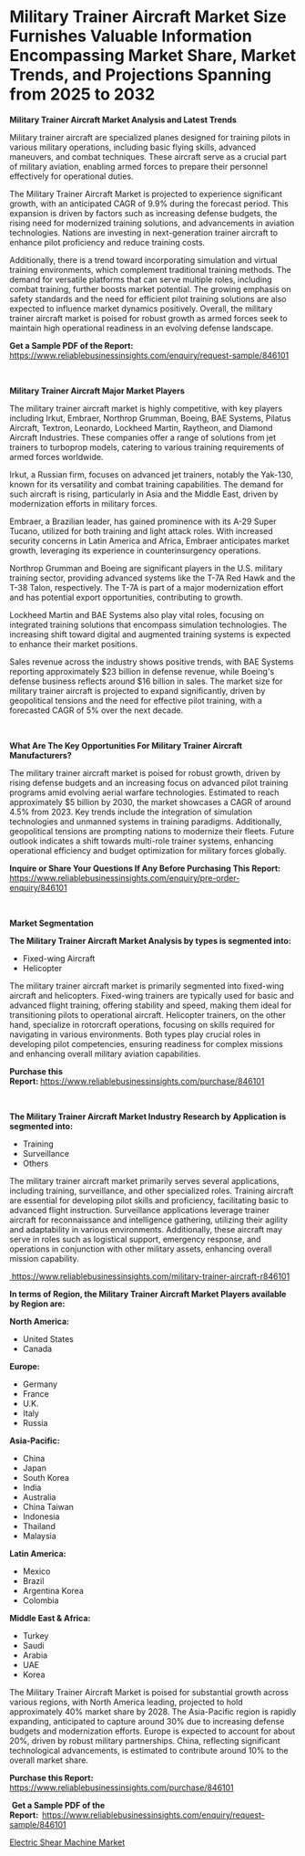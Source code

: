 <p><h1>Military Trainer Aircraft Market Size Furnishes Valuable Information Encompassing Market Share, Market Trends, and Projections Spanning from 2025 to 2032</h1></p><p><strong>Military Trainer Aircraft Market Analysis and Latest Trends</strong></p>
<p><p>Military trainer aircraft are specialized planes designed for training pilots in various military operations, including basic flying skills, advanced maneuvers, and combat techniques. These aircraft serve as a crucial part of military aviation, enabling armed forces to prepare their personnel effectively for operational duties. </p><p>The Military Trainer Aircraft Market is projected to experience significant growth, with an anticipated CAGR of 9.9% during the forecast period. This expansion is driven by factors such as increasing defense budgets, the rising need for modernized training solutions, and advancements in aviation technologies. Nations are investing in next-generation trainer aircraft to enhance pilot proficiency and reduce training costs. </p><p>Additionally, there is a trend toward incorporating simulation and virtual training environments, which complement traditional training methods. The demand for versatile platforms that can serve multiple roles, including combat training, further boosts market potential. The growing emphasis on safety standards and the need for efficient pilot training solutions are also expected to influence market dynamics positively. Overall, the military trainer aircraft market is poised for robust growth as armed forces seek to maintain high operational readiness in an evolving defense landscape.</p></p>
<p><strong>Get a Sample PDF of the Report:&nbsp;</strong> <a href="https://www.reliablebusinessinsights.com/enquiry/request-sample/846101?utm_campaign=2185&utm_medium=2&utm_source=Github&utm_content=ia&utm_term=20022025&utm_id=military-trainer-aircraft">https://www.reliablebusinessinsights.com/enquiry/request-sample/846101</a></p>
<p>&nbsp;</p>
<p><strong>Military Trainer Aircraft Major Market Players</strong></p>
<p><p>The military trainer aircraft market is highly competitive, with key players including Irkut, Embraer, Northrop Grumman, Boeing, BAE Systems, Pilatus Aircraft, Textron, Leonardo, Lockheed Martin, Raytheon, and Diamond Aircraft Industries. These companies offer a range of solutions from jet trainers to turboprop models, catering to various training requirements of armed forces worldwide.</p><p>Irkut, a Russian firm, focuses on advanced jet trainers, notably the Yak-130, known for its versatility and combat training capabilities. The demand for such aircraft is rising, particularly in Asia and the Middle East, driven by modernization efforts in military forces.</p><p>Embraer, a Brazilian leader, has gained prominence with its A-29 Super Tucano, utilized for both training and light attack roles. With increased security concerns in Latin America and Africa, Embraer anticipates market growth, leveraging its experience in counterinsurgency operations.</p><p>Northrop Grumman and Boeing are significant players in the U.S. military training sector, providing advanced systems like the T-7A Red Hawk and the T-38 Talon, respectively. The T-7A is part of a major modernization effort and has potential export opportunities, contributing to growth.</p><p>Lockheed Martin and BAE Systems also play vital roles, focusing on integrated training solutions that encompass simulation technologies. The increasing shift toward digital and augmented training systems is expected to enhance their market positions.</p><p>Sales revenue across the industry shows positive trends, with BAE Systems reporting approximately $23 billion in defense revenue, while Boeing's defense business reflects around $16 billion in sales. The market size for military trainer aircraft is projected to expand significantly, driven by geopolitical tensions and the need for effective pilot training, with a forecasted CAGR of 5% over the next decade.</p></p>
<p>&nbsp;</p>
<p><strong>What Are The Key Opportunities For Military Trainer Aircraft Manufacturers?</strong></p>
<p><p>The military trainer aircraft market is poised for robust growth, driven by rising defense budgets and an increasing focus on advanced pilot training programs amid evolving aerial warfare technologies. Estimated to reach approximately $5 billion by 2030, the market showcases a CAGR of around 4.5% from 2023. Key trends include the integration of simulation technologies and unmanned systems in training paradigms. Additionally, geopolitical tensions are prompting nations to modernize their fleets. Future outlook indicates a shift towards multi-role trainer systems, enhancing operational efficiency and budget optimization for military forces globally.</p></p>
<p><strong>Inquire or Share Your Questions If Any Before Purchasing This Report:</strong> <a href="https://www.reliablebusinessinsights.com/enquiry/pre-order-enquiry/846101?utm_campaign=2185&utm_medium=2&utm_source=Github&utm_content=ia&utm_term=20022025&utm_id=military-trainer-aircraft">https://www.reliablebusinessinsights.com/enquiry/pre-order-enquiry/846101</a></p>
<p>&nbsp;</p>
<p><strong>Market Segmentation</strong></p>
<p><strong>The Military Trainer Aircraft Market Analysis by types is segmented into:</strong></p>
<p><ul><li>Fixed-wing Aircraft</li><li>Helicopter</li></ul></p>
<p><p>The military trainer aircraft market is primarily segmented into fixed-wing aircraft and helicopters. Fixed-wing trainers are typically used for basic and advanced flight training, offering stability and speed, making them ideal for transitioning pilots to operational aircraft. Helicopter trainers, on the other hand, specialize in rotorcraft operations, focusing on skills required for navigating in various environments. Both types play crucial roles in developing pilot competencies, ensuring readiness for complex missions and enhancing overall military aviation capabilities.</p></p>
<p><strong>Purchase this Report:&nbsp;</strong><a href="https://www.reliablebusinessinsights.com/purchase/846101?utm_campaign=2185&utm_medium=2&utm_source=Github&utm_content=ia&utm_term=20022025&utm_id=military-trainer-aircraft">https://www.reliablebusinessinsights.com/purchase/846101</a></p>
<p>&nbsp;</p>
<p><strong>The Military Trainer Aircraft Market Industry Research by Application is segmented into:</strong></p>
<p><ul><li>Training</li><li>Surveillance</li><li>Others</li></ul></p>
<p><p>The military trainer aircraft market primarily serves several applications, including training, surveillance, and other specialized roles. Training aircraft are essential for developing pilot skills and proficiency, facilitating basic to advanced flight instruction. Surveillance applications leverage trainer aircraft for reconnaissance and intelligence gathering, utilizing their agility and adaptability in various environments. Additionally, these aircraft may serve in roles such as logistical support, emergency response, and operations in conjunction with other military assets, enhancing overall mission capability.</p></p>
<p><a href="https://www.reliablebusinessinsights.com/military-trainer-aircraft-r846101?utm_campaign=2185&utm_medium=2&utm_source=Github&utm_content=ia&utm_term=20022025&utm_id=military-trainer-aircraft">&nbsp;https://www.reliablebusinessinsights.com/military-trainer-aircraft-r846101</a></p>
<p><strong>In terms of Region, the Military Trainer Aircraft Market Players available by Region are:</strong></p>
<p>
    <p> <strong> North America: </strong>
        <ul>
            <li>United States</li>
            <li>Canada</li>
        </ul>
        </p> 
    <p> <strong> Europe: </strong>
        <ul>
            <li>Germany</li>
            <li>France</li>
            <li>U.K.</li>
            <li>Italy</li>
            <li>Russia</li>
        </ul>
        </p> 
    <p> <strong> Asia-Pacific: </strong>
        <ul>
            <li>China</li>
            <li>Japan</li>
            <li>South Korea</li>
            <li>India</li>
            <li>Australia</li>
            <li>China Taiwan</li>
            <li>Indonesia</li>
            <li>Thailand</li>
            <li>Malaysia</li>
        </ul>
        </p> 
    <p> <strong> Latin America: </strong>
        <ul>
            <li>Mexico</li>
            <li>Brazil</li>
            <li>Argentina Korea</li>
            <li>Colombia</li>
        </ul>
        </p> 
    <p> <strong> Middle East & Africa: </strong>
        <ul>
            <li>Turkey</li>
            <li>Saudi</li>
            <li>Arabia</li>
            <li>UAE</li>
            <li>Korea</li>
        </ul>
    </p>
    </p>
<p><p>The Military Trainer Aircraft Market is poised for substantial growth across various regions, with North America leading, projected to hold approximately 40% market share by 2028. The Asia-Pacific region is rapidly expanding, anticipated to capture around 30% due to increasing defense budgets and modernization efforts. Europe is expected to account for about 20%, driven by robust military partnerships. China, reflecting significant technological advancements, is estimated to contribute around 10% to the overall market share.</p></p>
<p><strong>Purchase this Report: </strong><a href="https://www.reliablebusinessinsights.com/purchase/846101?utm_campaign=2185&utm_medium=2&utm_source=Github&utm_content=ia&utm_term=20022025&utm_id=military-trainer-aircraft">https://www.reliablebusinessinsights.com/purchase/846101</a></p>
<p>&nbsp;<strong>Get a Sample PDF of the Report:&nbsp;&nbsp;</strong><a href="https://www.reliablebusinessinsights.com/enquiry/request-sample/846101?utm_campaign=2185&utm_medium=2&utm_source=Github&utm_content=ia&utm_term=20022025&utm_id=military-trainer-aircraft">https://www.reliablebusinessinsights.com/enquiry/request-sample/846101</a></p>
<p><strong></strong></p>
<p><p><a href="https://github.com/petbigbeepjn/Market-Research-Report-List-1/blob/main/electric-shear-machine-market.md?utm_campaign=2185&utm_medium=2&utm_source=Github&utm_content=ia&utm_term=20022025&utm_id=military-trainer-aircraft">Electric Shear Machine Market</a></p></p>